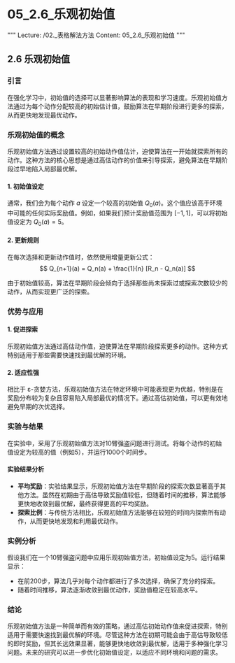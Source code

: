 # 05_2.6_乐观初始值

"""
Lecture: /02._表格解法方法
Content: 05_2.6_乐观初始值
"""

## 2.6 乐观初始值

### 引言

在强化学习中，初始值的选择可以显著影响算法的表现和学习速度。乐观初始值方法通过为每个动作分配较高的初始估计值，鼓励算法在早期阶段进行更多的探索，从而更快地发现最优动作。

### 乐观初始值的概念

乐观初始值方法通过设置较高的初始动作值估计，迫使算法在一开始就探索所有的动作。这种方法的核心思想是通过高估动作的价值来引导探索，避免算法在早期阶段过早地陷入局部最优解。

#### 1. 初始值设定

通常，我们会为每个动作 $a$ 设定一个较高的初始值 $Q_0(a)$。这个值应该高于环境中可能的任何实际奖励值。例如，如果我们预计奖励值范围为 $[-1, 1]$，可以将初始值设定为 $Q_0(a) = 5$。

#### 2. 更新规则

在每次选择和更新动作值时，依然使用增量更新公式：
$$ Q_{n+1}(a) = Q_n(a) + \frac{1}{n} [R_n - Q_n(a)] $$

由于初始值较高，算法在早期阶段会倾向于选择那些尚未探索过或探索次数较少的动作，从而实现更广泛的探索。

### 优势与应用

#### 1. 促进探索

乐观初始值方法通过高估动作值，迫使算法在早期阶段探索更多的动作。这种方式特别适用于那些需要快速找到最优解的环境。

#### 2. 适应性强

相比于 ε-贪婪方法，乐观初始值方法在特定环境中可能表现更为优越，特别是在奖励分布较为复杂且容易陷入局部最优的情况下。通过高估初始值，可以更有效地避免早期的次优选择。

### 实验与结果

在实验中，采用了乐观初始值方法对10臂强盗问题进行测试。将每个动作的初始值设定为较高的值（例如5），并运行1000个时间步。

#### 实验结果分析

- **平均奖励**：实验结果显示，乐观初始值方法在早期阶段的探索次数显著高于其他方法。虽然在初期由于高估导致奖励值较低，但随着时间的推移，算法能够更快地收敛到最优解，最终获得更高的平均奖励。
- **探索比例**：与传统方法相比，乐观初始值方法能够在较短的时间内探索所有动作，从而更快地发现和利用最优动作。

### 实例分析

假设我们在一个10臂强盗问题中应用乐观初始值方法，初始值设定为5。运行结果显示：

- 在前200步，算法几乎对每个动作都进行了多次选择，确保了充分的探索。
- 随着时间推移，算法逐渐收敛到最优动作，奖励值稳定在较高水平。

### 结论

乐观初始值方法是一种简单而有效的策略，通过高估初始动作值来促进探索，特别适用于需要快速找到最优解的环境。尽管这种方法在初期可能会由于高估导致较低的即时奖励，但其长远效果显著，能够更快地收敛到最优解，适用于多种强化学习问题。未来的研究可以进一步优化初始值设定，以适应不同环境和问题的需求。